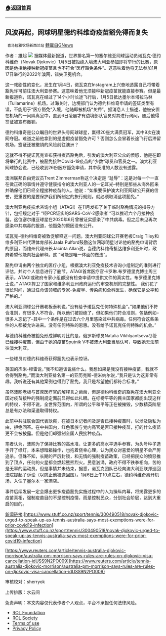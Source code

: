 ###  [:house:返回首頁](https://github.com/ourhimalayas/txt)
---


## 风波再起，网球明星德约科维奇疫苗豁免得而复失
` 喜马拉雅农场新西兰站` [轉載自GNews](https://gnews.org/zh-hans/1828052/)

作者：雄起
![](https://assets.gnews.org/wp-content/uploads/2022/01/酷翻组1-5.png)
据媒体最新报道，世界排名第一的塞尔维亚网球运动员诺瓦克·德约科维奇（Novak Djokovic）1月5日被拒绝入境澳大利亚参加即将举行的比赛，原因是他拒绝接种新冠疫苗且也不符合“医疗豁免条件”。这意味着他将无法参加1月17日举行的2022年澳网，错失卫冕机会。

这一戏剧性的变化，发生在1月4日，诺瓦克在Instagram上兴奋地透露自己将带着豁免许可前往澳大利亚参赛。这意味着他无须接种新冠疫苗就能直接参赛。但是最新报道称，诺瓦克在经过了14个小时长途飞行后，1月5日抵达墨尔本塔拉马林（Tullamarine）机场。过海关时，边境部门认为德约科维奇申请的签证类型有误，不能用于“医疗豁免”入境，他随即被机场“关押”。据消息人士描述，他被安置在机场的一间隔离室中，直到6日凌晨才有边境部队官员对其进行询问，随后他得签证被宣布撤销。

德约科维奇是公众瞩目的世界头号网球球星，赢得20座大满贯冠军，其中9次在澳网夺冠。难道之前他拿到的是虚假疫苗豁免许可？否则怎么会冒着长途飞行后滞留机场，签证还被撤销的风险前往澳洲？

这就不得不提诺瓦克宣布获得疫苗豁免后，引发的澳大利亚公众的愤怒，他是在即将举行的比赛中，被豁免接种Covid-19疫苗的”少数“球员和官员之一。澳大利亚网球协会说，已经收到26份医疗豁免申请，其中获准的人数没有透露。

澳洲联邦自由党议员Trent Zimmerman称这个决定是 “耻辱”：这是对每一个一直在做正确的事情并遵守健康指令的澳大利亚人的一记耳光–特别是那些从海外回来并确保他们已经全程接种疫苗的人。他说：”如果要保护澳大利亚网球公开赛的信誉，更重要的是要保护我们所制定的旅行规则，就必须取消这项豁免。”

澳大利亚免疫技术咨询小组（ATAGI）在11月发布了关于临时豁免情况的指导方针，包括规定对于 “经PCR证实的SARS-CoV-2感染者 “可以推迟六个月接种疫苗。这位塞尔维亚球星在2020年6月曾被证实感染了中共病毒。但之后未见再次感染中共病毒的报道，他豁免的原因没有公开。

诺瓦克-德约科维奇被敦促解释这一问题。澳大利亚网球公开赛老板Craig Tiley和维多利亚州代理体育部长Jaala Pulford鼓励这位网球明星讨论他的豁免申请背后的原因，而维州代理州长Jacinta Allan说，当德约科维奇抵达维多利亚州时，政府希望他能向社会解释。这 “可能是唯一体面的做法”。

豁免申请由两个独立的医疗小组，根据澳大利亚免疫技术咨询小组制定的准则进行评估，并对个人信息进行了删节。ATAGI首席医疗官卡罗琳.布罗德里克博士周三表示，ATAGI或政府专家小组都没有检查申请中提供文件的真实性。布罗德里克博士说，” ATAGI捍卫了国家和维多利亚州政府运行的审查机制的完整性。 我们花了很长时间，通过任命该领域的专家–免疫学、传染病和全科医生，确保它是公平和严格的。”

澳大利亚网球公开赛老板泰利说，”没有给予诺瓦克任何特殊机会”。”如果他们不符合准则，有很多人不符合，所以他们被拒绝了，但如果他们符合准则，包括例如–很多人忘记了–其中一个条件是在过去六个月里感染过中共病毒。任何符合这些条件的人都被允许进来。没有任何特殊的恩惠。没有给予诺瓦克任何特殊的机会。”

与德约科维奇被豁免形成鲜明对比的是，俄罗斯球员Natalia Vikhlyantseva尽管已经接种疫苗，但由于她的疫苗Sputnik V不被澳大利亚当局认可，导致她无法前往澳大利亚。

一些球员对德约科维奇获得豁免也表示惊讶。

英国的杰米-穆雷说，”我不知道该说些什么。我想如果是我没有接种疫苗，我就不会得到豁免。”而澳大利亚排名第一的亚历克斯-德米纳尔说，”我只是认为这非常有趣。我听说还有其他案例也得到了豁免。我只是希望他们都符合标准。”

虽然澳网老板与首席医疗官的解释言之凿凿，但是德约科维奇的豁免在澳大利亚全国对疫苗接种的强制规定面前显得如此扎眼。在标榜平等的民主国家都能出现这样的特权，不得不说，全世界范围内，所谓的公平和平等正在被摧毁，少数精英阶层总是有办法和渠道取得特权。

此前中共驻联合国代表耿爽，在被日本记者问及是否已接种疫苗时，以涉及隐私为由，拒绝回答。在中共国内，红色家族与党内高官是否已接种疫苗，打的什么疫苗更不会被披露。但是他们却强制全国人民接种疫苗。

笔者认为，澳网为了保持比赛的高水准，让更多的高水平选手参赛，为头号种子选手开了绿灯，本来想暗箱操作，也抱着侥幸心理，认为民众对喜爱的明星不会严厉追杀。但殊不知，长期的严厉封锁，和无情的强制疫苗政策，已经把民众的愤怒推到了顶点，任何的火星都会燃起熊熊烈火。民意汹涌，政府不得不铁拳相向，苦的是无辜的运动员。但是事情并未结束，据悉，诺瓦克团队已经向澳大利亚联邦巡回法院提起了诉讼（以防止他被送回国）。1月6日上午10点左右，德约科维奇离开机场，入住了墨尔本一家酒店。

事件后续发展一定会爆出更多疫苗豁免实施过程中的人为操纵内幕，将揭露更多的疫苗真相，强制疫苗目的不是控制疫情，而是控制民众，分划社会阶层，达到大重启的目的。

[新闻链接](https://www.stuff.co.nz/sport/tennis/300490518/novak-djokovic-urged-to-speak-up-as-tennis-australia-says-most-exemptions-were-for-prior-covid19-infection):[https://www.stuff.co.nz/sport/tennis/300490518/novak-djokovic-urged-to-speak-up-as-tennis-australia-says-most-exemptions-were-for-prior-covid19-infection](https://www.stuff.co.nz/sport/tennis/300490518/novak-djokovic-urged-to-speak-up-as-tennis-australia-says-most-exemptions-were-for-prior-covid19-infection)

[https://www.reuters.com/article/tennis-australia-djokovic-morrison/australia-pm-morrison-says-rules-are-rules-on-djokovic-visa-cancellation-idUSS9N2PO009](https://www.reuters.com/article/tennis-australia-djokovic-morrison/australia-pm-morrison-says-rules-are-rules-on-djokovic-visa-cancellation-idUSS9N2PO009)

审核校对：sherryok

上传排版：水云间

 

免责声明：本文内容仅代表作者个人观点，平台不承担任何法律风险。

- [ROL Foundation](https://rolfoundation.org/)
- [ROL Society](https://rolsociety.org/)
- [Terms of use](https://gnews.org/terms-of-use-3/)
- [Privacy Policy](https://gnews.org/privacy-policy/)
